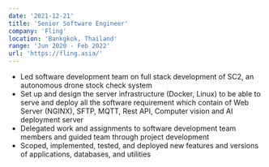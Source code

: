 ```yaml
---
date: '2021-12-21'
title: 'Senior Software Engineer'
company: 'Fling'
location: 'Bankgkok, Thailand'
range: 'Jun 2020 - Feb 2022'
url: 'https://fling.asia/'
---
```


- Led software development team on full stack development of SC2, an autonomous drone stock check system
- Set up and design the server infrastructure (Docker, Linux) to be able to serve and deploy all the software requirement which contain of Web Server (NGINX), SFTP, MQTT, Rest API, Computer vision and AI deployment server
- Delegated work and assignments to software development team members and guided team through project development
- Scoped, implemented, tested, and deployed new features and versions of applications, databases, and utilities